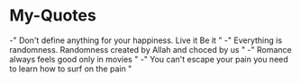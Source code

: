 # My-Quotes

-" Don't define anything for your happiness. Live it Be it "
-" Everything is randomness. Randomness created by Allah and choced by us "
-" Romance always feels good only in movies "
-" You can't escape your pain you need to learn how to surf on the pain "

